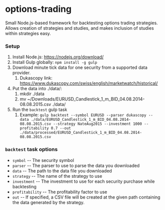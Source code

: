 options-trading
===============
Small Node.js-based framework for backtesting options trading strategies. Allows creation of strategies and studies, and makes inclusion of studies within strategies easy.

### Setup

1. Install Node.js: https://nodejs.org/download/
1. Install Gulp globally: `npm install -g gulp`
1. Download minute tick data for one security from a supported data provider.
    1. Dukascopy link: https://www.dukascopy.com/swiss/english/marketwatch/historical/
1. Put the data into ./data/:
    1. mkdir ./data
    1. mv ~/Downloads/EURUSD_Candlestick_1_m_BID_04.08.2014-08.08.2015.csv ./data/
1. Run the `backtest` gulp task
    1. Example: `gulp backtest --symbol EURUSD --parser dukascopy --data ./data/EURUSD_Candlestick_1_m_BID_04.08.2014-08.08.2015.csv --strategy NateAug2015 --investment 1000 --profitability 0.7 --out ./data/processed/EURUSD_Candlestick_1_m_BID_04.08.2014-08.08.2015.csv`

### `backtest` task options

* `symbol` -- The security symbol
* `parser` -- The parser to use to parse the data you downloaded
* `data` -- The path to the data file you downloaded
* `strategy` -- The name of the strategy to use
* `investment` -- The investment to use for each security purchase while backtesting
* `profitability` -- The profitability factor to use
* `out` -- If specified, a CSV file will be created at the given path containing the data generated by the strategy.
